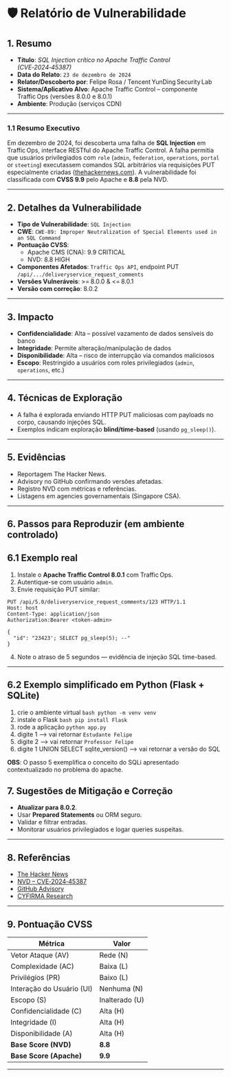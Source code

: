 
# 🛡️ Relatório de Vulnerabilidade

## 1. Resumo

- **Título**: _SQL Injection crítico no Apache Traffic Control (CVE‑2024‑45387)_
- **Data do Relato**: `23 de dezembro de 2024`
- **Relator/Descoberto por**: Felipe Rosa / Tencent YunDing Security Lab
- **Sistema/Aplicativo Alvo**: Apache Traffic Control – componente Traffic Ops (versões 8.0.0 e 8.0.1)
- **Ambiente**: Produção (serviços CDN)

---

### 1.1 Resumo Executivo

Em dezembro de 2024, foi descoberta uma falha de **SQL Injection** em Traffic Ops, interface RESTful do Apache Traffic Control. A falha permitia que usuários privilegiados com `role` (`admin`, `federation`, `operations`, `portal` or `steeting`) executassem comandos SQL arbitrários via requisições PUT especialmente criadas ([thehackernews.com](https://thehackernews.com/2024/12/critical-sql-injection-vulnerability-in.html)). A vulnerabilidade foi classificada com **CVSS 9.9** pelo Apache e **8.8** pela NVD.

---

## 2. Detalhes da Vulnerabilidade

- **Tipo de Vulnerabilidade**: `SQL Injection`
- **CWE**: `CWE‑89: Improper Neutralization of Special Elements used in an SQL Command`
- **Pontuação CVSS**:  
  - Apache CMS (CNA): 9.9 CRITICAL
  - NVD: 8.8 HIGH
- **Componentes Afetados**: `Traffic Ops API`, endpoint PUT `/api/.../deliveryservice_request_comments`
- **Versões Vulneráveis**: >= 8.0.0 & <= 8.0.1
- **Versão com correção**: 8.0.2

---

## 3. Impacto

- **Confidencialidade**: Alta – possível vazamento de dados sensíveis do banco
- **Integridade**: Permite alteração/manipulação de dados
- **Disponibilidade**: Alta – risco de interrupção via comandos maliciosos
- **Escopo**: Restringido a usuários com roles privilegiados (`admin`, `operations`, etc.)

---

## 4. Técnicas de Exploração

- A falha é explorada enviando HTTP PUT maliciosas com payloads no corpo, causando injeções SQL.
- Exemplos indicam exploração **blind/time‑based** (usando `pg_sleep()`).

---

## 5. Evidências

- Reportagem The Hacker News.
- Advisory no GitHub confirmando versões afetadas.
- Registro NVD com métricas e referências.
- Listagens em agencies governamentais (Singapore CSA).

---

## 6. Passos para Reproduzir (em ambiente controlado)

## 6.1 Exemplo real
1. Instale o **Apache Traffic Control 8.0.1** com Traffic Ops.
2. Autentique-se com usuário `admin`.
3. Envie requisição PUT similar:

```http
PUT /api/5.0/deliveryservice_request_comments/123 HTTP/1.1
Host: host
Content-Type: application/json
Authorization:Bearer <token-admin>

{
  "id": "23423'; SELECT pg_sleep(5); --"
}

```

4. Note o atraso de 5 segundos — evidência de injeção SQL time-based.

---

## 6.2 Exemplo simplificado em Python (Flask + SQLite)

1. crie o ambiente virtual ```bash python -m venv venv```
2. instale o Flask ```bash pip install Flask```
3. rode a aplicação ```python app.py```
4. digite 1 --> vai retornar `Estudante Felipe`
4. digite 2 --> vai retornar `Professor Felipe`
5. digite 1 UNION SELECT sqlite_version() --> vai retornar a versão do SQL

**OBS**: O passo 5 exemplifica o conceito do SQLi apresentado contextualizado no problema do apache.

## 7. Sugestões de Mitigação e Correção

- **Atualizar para 8.0.2**.
- Usar **Prepared Statements** ou ORM seguro.
- Validar e filtrar entradas.
- Monitorar usuários privilegiados e logar queries suspeitas.

---

## 8. Referências

- [The Hacker News](https://thehackernews.com/2024/12/critical-sql-injection-vulnerability-in.html)
- [NVD – CVE‑2024‑45387](https://nvd.nist.gov/vuln/detail/cve-2024-45387)
- [GitHub Advisory](https://github.com/advisories/GHSA-vq94-9pfv-ccqr)
- [CYFIRMA Research](https://www.cyfirma.com/research/cve-2024-45387-critical-vulnerability-in-apache-traffic-control/)

---

## 9. Pontuação CVSS

| Métrica                      | Valor           |
|------------------------------|-----------------|
| Vetor Ataque (AV)             | Rede (N)        |
| Complexidade (AC)             | Baixa (L)       |
| Privilégios (PR)              | Baixo (L)       |
| Interação do Usuário (UI)     | Nenhuma (N)     |
| Escopo (S)                    | Inalterado (U)  |
| Confidencialidade (C)         | Alta (H)        |
| Integridade (I)               | Alta (H)        |
| Disponibilidade (A)           | Alta (H)        |
| **Base Score (NVD)**          | **8.8**         |
| **Base Score (Apache)**       | **9.9**         |

---
